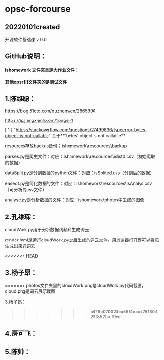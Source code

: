 # opsc-forcourse
20220101created
------------------------------------------------------------------------
开源软件基础课 v 0.0

## GitHub说明：

#### **ishomework** 文件夹里是**大作业文件**：

#### 其他opsc[i]文件夹的是测试文件

## 1.陈维聪：

https://blog.51cto.com/duzhenwen/2865990

https://ip.jiangxianli.com/?page=1

[ 1 ] "https://stackoverflow.com/questions/27499836/typeerror-bytes-object-is-not-callable" 关于**'bytes' object is not callable**

resources存放backup备份；ishomework\rescources\backup

parses.py是爬虫文件：对应：ishomework\rescources\islist0.csv（初始爬取的数据）

dataSplit.py是分割数据的python文件：对应：isSplited.cvs（分割后的数据）

easedt.py是简化数据的文件：对应：ishomework\rescources\isAnalys.csv（可分析的csv文件）

analyse.py是分析数据的文件：对应：ishomework\photos中生成的图像

## 2.孔维琛：

cloudWork.py用于分析数据词频和生成词云

render.html是运行cloudWork.py之后生成的词云文件，用浏览器打开即可以看见生成出来的词云

<<<<<<< HEAD
## 3.杨子昂：
=======
photos文件夹里的cloudWork.png是cloudWork.py代码截图，cloud.png是词云展示截图

3.杨子昂：
>>>>>>> a678e979928ca56f4eced75180429f852fccf9ed



## 4.房可飞：



## 5.陈帅：




